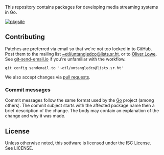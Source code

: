 This repository contains packages for developing media streaming systems in Go.

[![pkgsite](https://pkg.go.dev/badge/github.com/untangledco/streaming)](https://pkg.go.dev/github.com/untangledco/streaming)

## Contributing

Patches are preferred via email so that we're not too locked in to GitHub.
Post them to the mailing list
[~otl/untangledco@lists.sr.ht](mailto:~otl/untangledco@lists.sr.ht),
or to [Oliver Lowe](mailto:o@olowe.co).
See [git-send-email.io](https://git-send-email.io) if you're unfamiliar with the workflow.

	git config sendemail.to '~otl/untangledco@lists.sr.ht'

We also accept changes via [pull requests](https://github.com/untangledco/streaming/pulls).

### Commit messages

Commit messages follow the same format used by the [Go] project (among others).
The commit subject starts with the affected package name then a brief description of the change.
The body may contain an explanation of the change and why it was made.

[Go]: https://go.dev/doc/contribute#commit_messages

## License

Unless otherwise noted, this sotfware is licensed under the ISC License.
See LICENSE.
